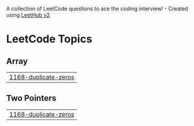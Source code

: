 A collection of LeetCode questions to ace the coding interview! - Created using [LeetHub v2](https://github.com/arunbhardwaj/LeetHub-2.0)
<!---LeetCode Topics Start-->
# LeetCode Topics
## Array
|  |
| ------- |
| [1168-duplicate-zeros](https://github.com/ShreyaGupta-1309/LeetcodeProblems/tree/master/1168-duplicate-zeros) |
## Two Pointers
|  |
| ------- |
| [1168-duplicate-zeros](https://github.com/ShreyaGupta-1309/LeetcodeProblems/tree/master/1168-duplicate-zeros) |
<!---LeetCode Topics End-->